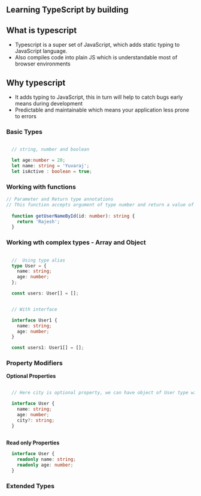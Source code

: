 ## Learning TypeScript by building 

## What is typescript
  - Typescript is a super set of JavaScript, which adds static typing to JavaScript language. 
  - Also compiles code into plain JS which is understandable most of browser environments


## Why typescript
  - It adds typing to JavaScript, this in turn will help to catch bugs early means during development 
  - Predictable and maintainable which means your application less prone to errors

### Basic Types

```TypeScript

  // string, number and boolean 

  let age:number = 20;
  let name: string = 'Yuvaraj';
  let isActive : boolean = true;

```

### Working with functions 

```TypeScript
// Parameter and Return type annotations
// This function accepts argument of type number and return a value of type string 
  
  function getUserNameById(id: number): string {
    return 'Rajesh';
  }

```


### Working wth complex types - Array and Object

```TypeScript

  //  Using type alias
  type User = {
    name: string;
    age: number;
  };

  const users: User[] = [];


  // With interface 

  interface User1 {
    name: string;
    age: number;
  }

  const users1: User1[] = [];

```

### Property Modifiers

  **Optional Properties**

  ```TypeScript
    
    // Here city is optional property, we can have object of User type without city property as well

    interface User {
      name: string;
      age: number;
      city?: string;
    }
    
  ```
  **Read only Properties**
  ```TypeScript
    interface User {
      readonly name: string;
      readonly age: number;
    }
  ```
### Extended Types



